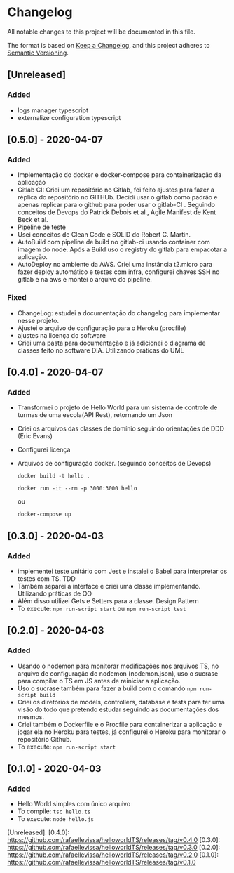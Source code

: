 # Changelog
All notable changes to this project will be documented in this file.

The format is based on [Keep a Changelog](https://keepachangelog.com/en/1.0.0/),
and this project adheres to [Semantic Versioning](https://semver.org/spec/v2.0.0.html).

## [Unreleased]
### Added
- logs manager typescript
- externalize configuration typescript


## [0.5.0] - 2020-04-07
### Added
- Implementação do docker e docker-compose para containerização da aplicação
- Gitlab CI: Criei um repositório no Gitlab, foi feito ajustes para fazer a réplica do repositório no GITHUb. Decidi usar o gitlab como padrão e apenas replicar para o github para poder usar o gitlab-CI . Seguindo conceitos de Devops do Patrick Debois et al., Agile Manifest de Kent Beck et al.
- Pipeline de teste
- Usei conceitos de Clean Code e SOLID do Robert C. Martin.
- AutoBuild com pipeline de build no gitlab-ci usando container com imagem do node. Após a Build uso o registry do gitlab para empacotar a aplicação.
- AutoDeploy no ambiente da AWS. Criei uma instância t2.micro para fazer deploy automático e testes com infra, configurei chaves SSH no gitlab e na aws e montei o arquivo do pipeline.

### Fixed
- ChangeLog: estudei a documentação do changelog para implementar nesse projeto.
- Ajustei o arquivo de configuração para o Heroku (procfile)
- ajustes na licença do software
- Criei uma pasta para documentação e já adicionei o diagrama de classes feito no software DIA. Utilizando práticas do UML

## [0.4.0] - 2020-04-07
### Added
- Transformei o projeto de Hello World para um sistema de controle de turmas de uma escola(API Rest), retornando um Json
- Criei os arquivos das classes de domínio seguindo orientações de DDD (Eric Evans)
- Configurei licença
- Arquivos de configuração docker. (seguindo conceitos de Devops)

    `docker build -t hello .`

    `docker run -it --rm -p 3000:3000 hello`

    ou

    `docker-compose up`

## [0.3.0] - 2020-04-03
### Added
- implementei teste unitário com Jest e instalei o Babel para interpretar os testes com TS. TDD 
- Também separei a interface e criei uma classe implementando. Utilizando práticas de OO
- Além disso utilizei Gets e Setters para a classe. Design Pattern
- To execute: `npm run-script start` ou `npm run-script test`

## [0.2.0] - 2020-04-03
### Added
- Usando o nodemon para monitorar modificações nos arquivos TS, no arquivo de configuração do nodemon (nodemon.json), uso o sucrase para compilar o TS em JS antes de reiniciar a aplicação.
- Uso o sucrase também para fazer a build com o comando `npm run-script build`
- Criei os diretórios de models, controllers, database e tests para ter uma visão do todo que pretendo estudar seguindo as documentações dos mesmos.
- Criei também o Dockerfile e o Procfile para containerizar a aplicação e jogar ela no Heroku para testes, já configurei o Heroku para monitorar o repositório Github.
- To execute: `npm run-script start` 

## [0.1.0] - 2020-04-03
### Added
- Hello World simples com único arquivo
- To compile:
    `tsc hello.ts`
- To execute:
    `node hello.js`

[Unreleased]: 
[0.4.0]: https://github.com/rafaellevissa/helloworldTS/releases/tag/v0.4.0
[0.3.0]: https://github.com/rafaellevissa/helloworldTS/releases/tag/v0.3.0
[0.2.0]: https://github.com/rafaellevissa/helloworldTS/releases/tag/v0.2.0
[0.1.0]: https://github.com/rafaellevissa/helloworldTS/releases/tag/v0.1.0

